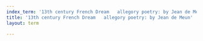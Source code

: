 ```yaml
---
index_term: '13th century French Dream   allegory poetry: by Jean de Meun'
title: '13th century French Dream   allegory poetry: by Jean de Meun'
layout: term

---
```

